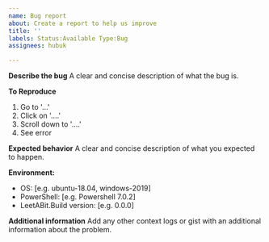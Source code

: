 ```yaml
---
name: Bug report
about: Create a report to help us improve
title: ''
labels: Status:Available Type:Bug
assignees: hubuk

---
```


**Describe the bug**
A clear and concise description of what the bug is.

**To Reproduce**
1. Go to '...'
1. Click on '....'
1. Scroll down to '....'
1. See error

**Expected behavior**
A clear and concise description of what you expected to happen.

**Environment:**
 - OS: [e.g. ubuntu-18.04, windows-2019]
 - PowerShell: [e.g. Powershell 7.0.2]
 - LeetABit.Build version: [e.g. 0.0.0]

**Additional information**
Add any other context logs or gist with an additional information about the problem.
